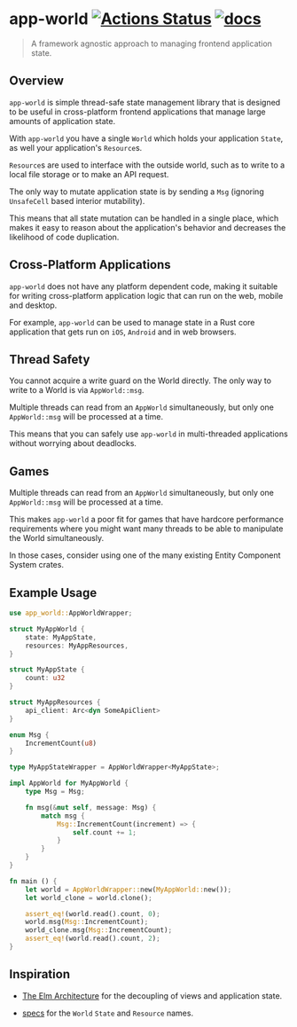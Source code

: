 # app-world [![Actions Status](https://github.com/chinedufn/app-world/workflows/test/badge.svg)](https://github.com/chinedufn/app-world/actions) [![docs](https://docs.rs/app-world/badge.svg)](https://docs.rs/app-world)

> A framework agnostic approach to managing frontend application state.

## Overview

`app-world` is simple thread-safe state management library that is designed to be useful in cross-platform frontend applications
that manage large amounts of application state.


With `app-world` you have a single `World` which holds your application `State`, as well your application's `Resource`s.

`Resource`s are used to interface with the outside world, such as to write to a local file storage or to make an API request.

The only way to mutate application state is by sending a `Msg` (ignoring `UnsafeCell` based interior mutability).

This means that all state mutation can be handled in a single place, which makes it easy to reason about the application's
behavior and decreases the likelihood of code duplication.

## Cross-Platform Applications

`app-world` does not have any platform dependent code, making it suitable for writing cross-platform application logic that can run on the
web, mobile and desktop.

For example, `app-world` can be used to manage state in a Rust core application that gets run on `iOS`, `Android` and in web browsers.

## Thread Safety

You cannot acquire a write guard on the World directly. The only way to write to a World is via `AppWorld::msg`.

Multiple threads can read from an `AppWorld` simultaneously, but only one `AppWorld::msg` will be processed at a time.

This means that you can safely use `app-world` in multi-threaded applications without worrying about deadlocks.

## Games

Multiple threads can read from an `AppWorld` simultaneously, but only one `AppWorld::msg` will be processed at a time.

This makes `app-world` a poor fit for games that have hardcore performance requirements where you might want many threads to be able to manipulate the World simultaneously.

In those cases, consider using one of the many existing Entity Component System crates.

## Example Usage

```rust
use app_world::AppWorldWrapper;

struct MyAppWorld {
    state: MyAppState,
    resources: MyAppResources,
}

struct MyAppState {
    count: u32
}

struct MyAppResources {
    api_client: Arc<dyn SomeApiClient>
}

enum Msg {
    IncrementCount(u8)
}

type MyAppStateWrapper = AppWorldWrapper<MyAppState>;

impl AppWorld for MyAppWorld {
    type Msg = Msg;

    fn msg(&mut self, message: Msg) {
        match msg {
            Msg::IncrementCount(increment) => {
                self.count += 1;
            }
        }
    }
}

fn main () {
    let world = AppWorldWrapper::new(MyAppWorld::new());
    let world_clone = world.clone();

    assert_eq!(world.read().count, 0);
    world.msg(Msg::IncrementCount);
    world_clone.msg(Msg::IncrementCount);
    assert_eq!(world.read().count, 2);
}
```

## Inspiration

- [The Elm Architecture](https://guide.elm-lang.org/architecture) for the decoupling of views and application state.

- [specs](https://github.com/amethyst/specs) for the `World` `State` and `Resource` names.
